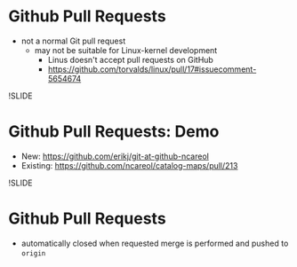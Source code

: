# Github Pull Requests

- not a normal Git pull request
  - may not be suitable for Linux-kernel development
    - Linus doesn't accept pull requests on GitHub
    - https://github.com/torvalds/linux/pull/17#issuecomment-5654674


!SLIDE
# Github Pull Requests: Demo

- New: https://github.com/erikj/git-at-github-ncareol
- Existing: https://github.com/ncareol/catalog-maps/pull/213

!SLIDE
# Github Pull Requests

- automatically closed when requested merge is performed and pushed to `origin`
